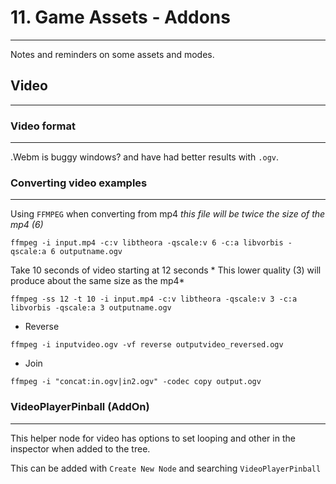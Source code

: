 # 11. Game Assets - Addons
---

Notes and reminders on some assets and modes.


## Video
---

### Video format
---

.Webm is buggy windows? and have had better results with `.ogv`.

### Converting video examples
---

Using `FFMPEG` when converting from mp4 *this file will be twice the size of the mp4 (6)*

`ffmpeg -i input.mp4 -c:v libtheora -qscale:v 6 -c:a libvorbis -qscale:a 6 outputname.ogv`

Take 10 seconds of video starting at 12 seconds * This lower quality (3) will produce about the same size as the mp4*

`ffmpeg -ss 12 -t 10 -i input.mp4 -c:v libtheora -qscale:v 3 -c:a libvorbis -qscale:a 3 outputname.ogv`

- Reverse

`ffmpeg -i inputvideo.ogv -vf reverse outputvideo_reversed.ogv`

- Join

`ffmpeg -i "concat:in.ogv|in2.ogv" -codec copy output.ogv`

### VideoPlayerPinball (AddOn)
---

This helper node for video has options to set looping and other in the inspector when added to the tree.

This can be added with `Create New Node` and searching `VideoPlayerPinball`